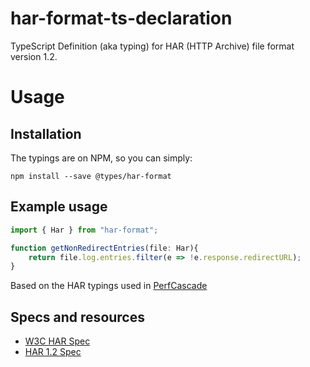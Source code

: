# har-format-ts-declaration
TypeScript Definition (aka typing) for HAR (HTTP Archive) file format version 1.2.

# Usage

## Installation
The typings are on NPM, so you can simply:
```
npm install --save @types/har-format
```

## Example usage
```Typescript
import { Har } from "har-format";

function getNonRedirectEntries(file: Har){
    return file.log.entries.filter(e => !e.response.redirectURL);
}
```

Based on the HAR typings used in [PerfCascade](https://github.com/micmro/PerfCascade)

## Specs and resources
- [W3C HAR Spec](https://w3c.github.io/web-performance/specs/HAR/Overview.html)
- [HAR 1.2 Spec](http://www.softwareishard.com/blog/har-12-spec)
